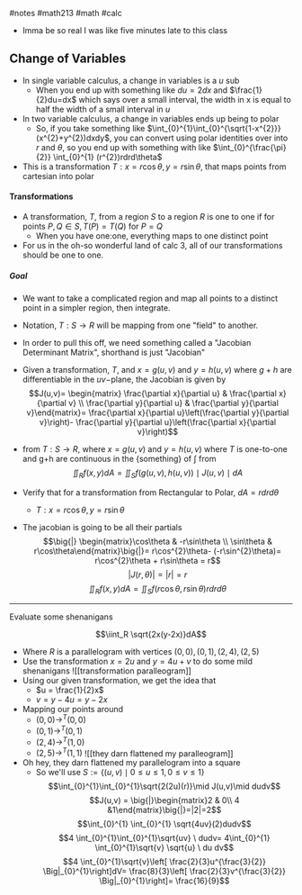 #notes #math213 #math #calc


- Imma be so real I was like five minutes late to this class
## Change of Variables
- In single variable calculus, a change in variables is a $u$ sub
	- When you end up with something like $du=2dx$ and $\frac{1}{2}du=dx$ which says over a small interval, the width in x is equal to half the width of a small interval in $u$
- In two variable calculus, a change in variables ends up being to polar
	- So, if you take something like $\int_{0}^{1}\int_{0}^{\sqrt{1-x^{2}}}(x^{2}+y^{2})dxdy$, you can convert using polar identities over into $r$ and $\theta$, so you end up with something with like $\int_{0}^{\frac{\pi}{2}} \int_{0}^{1} (r^{2})rdrd\theta$
- This is a transformation $T: x=r\cos\theta, y=r\sin\theta$, that maps points from cartesian into polar

#### Transformations
- A transformation, $T$, from a region $S$ to a region $R$ is one to one if for points $P,Q\in S, T(P)=T(Q)$ for $P=Q$
	- When you have one:one, everything maps to one distinct point 
- For us in the oh-so wonderful land of calc 3, all of our transformations should be one to one.
##### Goal
- We want to take a complicated region and map all points to a distinct point in a simpler region, then integrate.
- Notation, $T:S\to R$ will be mapping from one "field" to another.

- In order to pull this off, we need something called a "Jacobian Determinant Matrix", shorthand is just "Jacobian"

- Given a transformation, $T$, and $x=g(u,v)$ and $y=h(u,v)$ where $g+h$ are differentiable in the $uv-$plane, the Jacobian is given by
$$J(u,v)= \begin{matrix} \frac{\partial x}{\partial u} & \frac{\partial x}{\partial v} \\ \frac{\partial y}{\partial u}  & \frac{\partial y}{\partial v}\end{matrix}= \frac{\partial x}{\partial u}\left(\frac{\partial y}{\partial v}\right)- \frac{\partial y}{\partial u}\left(\frac{\partial x}{\partial v}\right)$$
- from $T:S \to R$, where $x=g(u,v)$ and $y=h(u,v)$ where $T$ is one-to-one and g+h are continuous in the {something} of $\int$ from $$\iint_R f(x,y)dA = \iint_{S}f(g(u,v), h(u,v))\mid J(u,v) \mid dA$$
- Verify that for a transformation from Rectangular to Polar, $dA=rdrd\theta$
	- $T: x=r\cos\theta, y=r\sin\theta$

- The jacobian is going to be all their partials $$\big{|} \begin{matrix}\cos\theta & -r\sin\theta \\ \sin\theta  & r\cos\theta\end{matrix}\big{|}= r\cos^{2}\theta- (-r\sin^{2}\theta)= r\cos^{2}\theta + r\sin\theta = r$$$$| J(r,\theta)| = |r| = r$$
$$\iint_R f(x,y)dA = \iint_{S}f(r\cos\theta,r\sin\theta)rdrd\theta$$

-----

Evaluate some shenanigans

$$\iint_R \sqrt{2x(y-2x)}dA$$
- Where $R$ is a parallelogram with vertices $(0,0),(0,1),(2,4),(2,5)$
- Use the transformation $x=2u$ and $y=4u+v$ to do some mild shenanigans
![[transformation paralleogram]]
- Using our given transformation, we get the idea that
	- $u = \frac{1}{2}x$
	- $v=y-4u=y-2x$
- Mapping our points around
	- $(0,0)\to^{T}(0,0)$ 
	- $(0,1)\to^{T}(0,1)$
	- $(2,4)\to^{T}(1,0)$ 
	- $(2,5)\to^{T}(1,1)$
![[they darn flattened my paralleogram]]
- Oh hey, they darn flattened my parallelogram into a square
	- So we'll use $S:= \{(u,v)\mid 0 \leq u \leq 1, 0 \leq v \leq 1\}$
$$\int_{0}^{1}\int_{0}^{1}\sqrt{2(2u)(r)}\mid J(u,v)\mid dudv$$
$$J(u,v) = \big{|}\begin{matrix}2 & 0\\ 4 &1\end{matrix}\big{|}=|2|=2$$
$$\int_{0}^{1} \int_{0}^{1} \sqrt{4uv}(2)dudv$$
$$4 \int_{0}^{1}\int_{0}^{1}\sqrt{uv} \ dudv= 4\int_{0}^{1} \int_{0}^{1}\sqrt{v} \sqrt{u} \ du dv$$
$$4 \int_{0}^{1}\sqrt{v}\left[ \frac{2}{3}u^{\frac{3}{2}} \Big|_{0}^{1}\right]dV= \frac{8}{3}\left[ \frac{2}{3}v^{\frac{3}{2}} \Big|_{0}^{1}\right]= \frac{16}{9}$$

